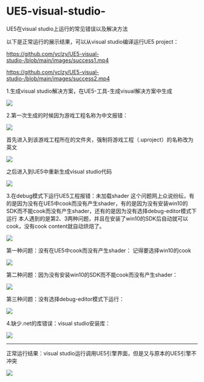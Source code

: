 # UE5-visual-studio-
UE5在visual studio上运行的常见错误以及解决方法

以下是正常运行的展示结果，可以从visual studio编译运行UE5 project：

https://github.com/yclzy/UE5-visual-studio-/blob/main/images/success1.mp4

https://github.com/yclzy/UE5-visual-studio-/blob/main/images/success2.mp4

1.生成visual studio解决方案，在UE5-工具-生成visual解决方案中生成

![](https://github.com/yclzy/UE5-visual-studio-/blob/main/images/%E7%94%9F%E6%88%90visual%20studio%E8%A7%A3%E5%86%B3%E6%96%B9%E6%A1%88new.png)

2.第一次生成的时候因为游戏工程名称为中文报错：

![](https://github.com/yclzy/UE5-visual-studio-/blob/main/images/%E4%B8%AD%E6%96%87%E5%90%8D%E7%A7%B0%E6%8A%A5%E9%94%99.png)

  首先进入到该游戏工程所在的文件夹，强制将游戏工程（.uproject）的名称改为英文
  
![](https://github.com/yclzy/UE5-visual-studio-/blob/main/images/%E4%B8%AD%E6%96%87%E5%90%8D%E7%A7%B0%E6%8A%A5%E9%94%99%E8%A7%A3%E5%86%B3%E6%96%B9%E6%A1%88.png)

  之后进入到UE5中重新生成visual studio代码
  
![](https://github.com/yclzy/UE5-visual-studio-/blob/main/images/%E4%B8%AD%E6%96%87%E5%90%8D%E7%A7%B0%E6%8A%A5%E9%94%99%E8%A7%A3%E5%86%B3%E6%96%B9%E6%A1%882.png)

3.在debug模式下运行UE5工程报错：未加载shader
  这个问题网上众说纷纭，有的是因为没有在UE5中cook而没有产生shader，有的是因为没有安装win10的SDK而不能cook而没有产生shader，还有的是因为没有选择debug-editor模式下运行
  本人遇到的是第2、3两种问题，并且在安装了win10的SDK后自动就可以cook，没有cook content就自动烘焙了。
  
![](https://github.com/yclzy/UE5-visual-studio-/blob/main/images/%E6%9C%AA%E5%8A%A0%E8%BD%BDshader%E6%8A%A5%E9%94%99.png)
  
  第一种问题：没有在UE5中cook而没有产生shader：
  记得要选择win10的cook
  
![](https://github.com/yclzy/UE5-visual-studio-/blob/main/images/%E7%83%98%E7%84%99%E5%86%85%E5%AE%B9.png)

  第二种问题：因为没有安装win10的SDK而不能cook而没有产生shader：
  
![](https://github.com/yclzy/UE5-visual-studio-/blob/main/images/%E5%AE%89%E8%A3%85win10%20SDK.png)

  第三种问题：没有选择debug-editor模式下运行：
  
![](https://github.com/yclzy/UE5-visual-studio-/blob/main/images/%E9%80%89%E6%8B%A9debug%20editor.png)

4.缺少.net的库错误：visual studio安装库：

![](https://github.com/yclzy/UE5-visual-studio-/blob/main/images/%E2%80%98.net%E2%80%99%E6%8A%A5%E9%94%99.png)

---------------------------------------------------------------------------------------------------------------------
正常运行结果：visual studio运行调用UE5引擎界面，但是又与原本的UE5引擎不冲突

![](https://github.com/yclzy/UE5-visual-studio-/blob/main/images/%E6%AD%A3%E5%B8%B8%E5%90%AF%E5%8A%A8%E6%88%AA%E5%9B%BE.png)

